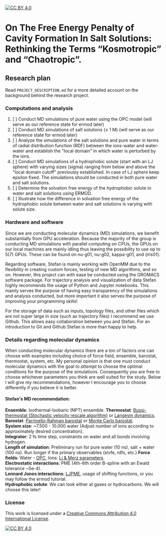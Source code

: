 [![CC BY 4.0][cc-by-shield]][cc-by]

# On The Free Energy Penalty of Cavity Formation In Salt Solutions: Rethinking the Terms “Kosmotropic” and “Chaotropic”. 

## Research plan
Read `PROJECT_DESCRIPTION.md` for a more detailed account on the background behind the research project.
### Computations and analysis
1. [ ] Conduct MD simulations of pure water using the OPC model (will serve as our reference state for ermod later)
2. [ ] Conduct MD simulations of salt solutions (≤ 1 M) (will serve as our reference state for ermod later)
3. [ ] Analyze the simulations of the salt solutions and pure water in terms of radial distribution function (RDF) between the ions-water and water-water and establish the "local domain" in which water is perturbed by the ions.
4. [ ] Conduct MD simulations of a hydrophobic solute (start with an LJ sphere) with varying sizes (sigma) ranging from below and above the "local domain cutoff" previously established. In case of LJ sphere keep epsilon fixed. The simulations should be conducted in both pure water and salt solutions.
5. [ ] Determine the solvation free energy of the hydrophobic solute in water and salt solutions using ERMOD.
6. [ ] Illustrate how the difference in solvation free energy of the hydrophobic solute between water and salt solutions is varying with solute size. 

### Hardware and software
Since we are conducting molecular dynamics (MD) simulations, we benefit substantially from GPU acceleration. Because the majority of the group is conducting MD simulations with parallel computing on CPUs, the GPUs on our local machines are mainly idling thus leaving the possibility to use op to 5(7) GPUs. These can be found on nu-g01, nu-g02, kappa-g01, and (iris01).

Regarding software, Stefan is mainly working with OpenMM due to the flexibility in creating custom forces, testing of new MD algorithms, and so on. However, this project can with ease be conducted using the GROMACS software package. For trajectory analysis and visualization of data Stefan highly recommends the usage of Python and Jupyter notebooks. This mainly serves the purpose of having easy transparency of the simulations and analysis conducted, but more important it also serves the purpose of improving your programming skills!

For the storage of data such as inputs, topology files, and other files which are not super large in size (such as trajectory files) I recommend we use Github. This allows easy collaboration between you and Stefan. For an introduction to Git and Github Stefan is more than happy to help.

### Details regarding molecular dynamics
When conducting molecular dynamics there are a ton of factors one can choose with examples including choice of force field, ensemble, barostat, thermostat, system, etc. My personal opinion is that one must conduct molecular dynamics with the goal to _attempt_ to choose the optimal conditions for the purpose of the simulations. Consequently you are free to choose whichever parameters you think are well suited for the study. Below I will give my recommendations, however I encourage you to choose differently if you believe it is better.

#### Stefan's MD recommendation:
**Ensemble**: Isothermal-Isobaric (NPT) ensemble.
**Thermostat**: [Bussi-thermostat (Stochastic velocity rescale algorithm)](http://www.sklogwiki.org/SklogWiki/index.php/Bussi-Donadio-Parrinello_thermostat) or [Langevin dynamics](https://manual.gromacs.org/current/reference-manual/algorithms/stochastic-dynamics.html).  
**Barostat**: [Parrinello-Rahman barostat](http://www.sklogwiki.org/SklogWiki/index.php/Parrinello-Rahman_barostat) or [Monte Carlo barostat](http://docs.openmm.org/7.6.0/userguide/theory/02_standard_forces.html#montecarlobarostat).  
**System size**: ~7.500 - 10.000 water (Adjust number of ions according to approximately desired concentration).  
**Integrator**: 2 fs time step, constraints on water and all bonds involving hydrogen.  
**Length of simulation**: Preliminary run for pure water (10 ns), salt + water (100 ns). Run longer if the primary observables (slvfe, rdfs, etc.) 
**Force fields**: Water - [OPC](https://doi.org/10.1021/jz501780a), Ions: [Li & Merz parameters](10.1021/ct400146w).  
**Electrostatic interactions**: PME (4th-6th order B-spline with an Ewald tolerance ~5e-4).  
**Lennard Jones interactions**: [LJPME](https://manual.gromacs.org/documentation/2019/reference-manual/functions/long-range-vdw.html), usage of shifting functions, or you may follow the ermod tutorial.  
**Hydrophobic solute**: We can look either at gases or hydrocarbons. We will choose this later!  

### License
This work is licensed under a
[Creative Commons Attribution 4.0 International License][cc-by].

[![CC BY 4.0][cc-by-image]][cc-by]

[cc-by]: http://creativecommons.org/licenses/by/4.0/
[cc-by-image]: https://i.creativecommons.org/l/by/4.0/88x31.png
[cc-by-shield]: https://img.shields.io/badge/License-CC%20BY%204.0-lightgrey.svg

